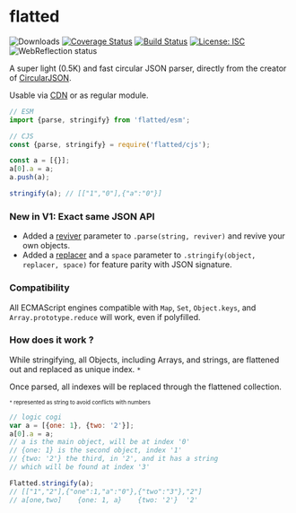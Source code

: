 # flatted

![Downloads](https://img.shields.io/npm/dm/flatted.svg) [![Coverage Status](https://coveralls.io/repos/github/WebReflection/flatted/badge.svg?branch=master)](https://coveralls.io/github/WebReflection/flatted?branch=master) [![Build Status](https://travis-ci.org/WebReflection/flatted.svg?branch=master)](https://travis-ci.org/WebReflection/flatted) [![License: ISC](https://img.shields.io/badge/License-ISC-yellow.svg)](https://opensource.org/licenses/ISC) ![WebReflection status](https://offline.report/status/webreflection.svg)

A super light (0.5K) and fast circular JSON parser, directly from the creator of [CircularJSON](https://github.com/WebReflection/circular-json/#circularjson).

Usable via [CDN](https://unpkg.com/flatted) or as regular module.

```js
// ESM
import {parse, stringify} from 'flatted/esm';

// CJS
const {parse, stringify} = require('flatted/cjs');

const a = [{}];
a[0].a = a;
a.push(a);

stringify(a); // [["1","0"],{"a":"0"}]
```

### New in V1: Exact same JSON API

  * Added a [reviver](https://developer.mozilla.org/en-US/docs/Web/JavaScript/Reference/Global_Objects/JSON/parse#Syntax) parameter to `.parse(string, reviver)` and revive your own objects.
  * Added a [replacer](https://developer.mozilla.org/en-US/docs/Web/JavaScript/Reference/Global_Objects/JSON/stringify#Syntax) and a `space` parameter to `.stringify(object, replacer, space)` for feature parity with JSON signature.


### Compatibility
All ECMAScript engines compatible with `Map`, `Set`, `Object.keys`, and `Array.prototype.reduce` will work, even if polyfilled.


### How does it work ?
While stringifying, all Objects, including Arrays, and strings, are flattened out and replaced as unique index. `*`

Once parsed, all indexes will be replaced through the flattened collection.

<sup><sub>`*` represented as string to avoid conflicts with numbers</sub></sup>

```js
// logic cogi
var a = [{one: 1}, {two: '2'}];
a[0].a = a;
// a is the main object, will be at index '0'
// {one: 1} is the second object, index '1'
// {two: '2'} the third, in '2', and it has a string
// which will be found at index '3'

Flatted.stringify(a);
// [["1","2"],{"one":1,"a":"0"},{"two":"3"},"2"]
// a[one,two]    {one: 1, a}    {two: '2'}  '2'
```
